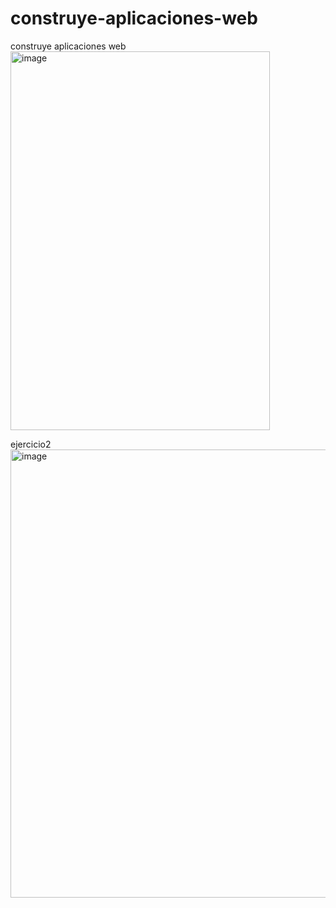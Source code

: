 # construye-aplicaciones-web
 construye aplicaciones web<br>
<img width="415" height="606" alt="image" src="https://github.com/user-attachments/assets/b69e4c7e-ac21-4d71-82de-ecfe3efb9d98" />

ejercicio2
<img width="1301" height="717" alt="image" src="https://github.com/user-attachments/assets/c964585f-84f1-48cf-b436-245c62d11e63" />

